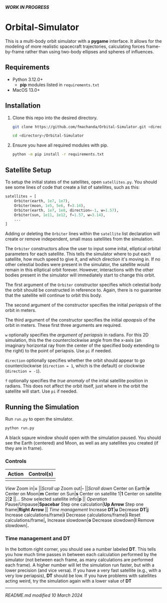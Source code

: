 ***WORK IN PROGRESS***

# Orbital-Simulator

This is a multi-body orbit simulator with a **pygame** interface. It allows for the modeling of more realistic spacecraft trajectories, calculating forces frame-by-frame rather than using two-body ellipses and spheres of influences.

## Requirements

* Python 3.12.0+
    * **pip** modules listed in `requirements.txt`
* MacOS 13.0+

## Installation

1. Clone this repo into the desired directory.

    ```bash
    git clone https://github.com/fmachanda/Orbital-Simulator.git <directory>
    
    cd <directory>/Orbital-Simulator
    ```

2. Ensure you have all required modules with pip.

    ```bash
    python -m pip install -r requirements.txt
    ```

## Satellite Setup

To setup the initial states of the satellites, open `satellites.py`. You should see some lines of code that create a list of satellites, such as this:

```python
satellites = [
    Orbiter(earth, 1e7, 1e7),
    Orbiter(moon, 1e5, 5e6, f=3.14),
    Orbiter(earth, 1e7, 1e8, direction=-1, w=1.57),
    Orbiter(sun, 1e11, 1e12, f=1.57, w=3.14),
    ...
]
```

Adding or deleting the `Orbiter` lines within the `satellite` list declaration will create or remove independent, small mass satellites from the simulation.

The `Orbiter` constructors allow the user to input some inital, elliptical orbital parameters for each satellite. This tells the simulator where to put each satellite, how much speed to give it, and which direction it's moving in. If no other celestial bodies were present in the simulator, the satellite would remain in this elliptical orbit forever. However, interactions with the other bodies present in the simulator will immediately start to change this orbit.

The first argument of the `Orbiter` constructor specifies which celestial body the orbit should be constructed in reference to. Again, there is no guarantee that the satellite will continue to orbit this body.

The second argument of the constructor specifies the initial *periapsis* of the orbit in meters.

The third argument of the constructor specifies the initial *apoapsis* of the orbit in meters. These first three arguments are required.

`w` optionally specifies the *argument of periapsis* in radians. For this 2D simulation, this the the counterclockwise angle from the x-axis (an imaginary horizontal ray from the center of the specified body extending to the right) to the point of periapsis. Use `pi` if needed.

`direction` optionally specifies whether the orbit should appear to go counterclockwise (`direction = 1`, which is the default) or clockwise (`direction = -1`).

`f` optionally specifies the *true anomaly* of the inital satellite position in radians.  This does not affect the orbit itself, just where in the orbit the satellite will start. Use `pi` if needed.

## Running the Simulation

Run `run.py` to open the simulator.

```bash
python run.py
```

A black sqaure window should open with the simulation paused. You should see the Earth (centered) and Moon, as well as any satellites you created (if they are in frame).

### Controls

Action|Control(s)
---|---
||
*View*
Zoom in|**=**
||*Scroll up*
Zoom out|**-**
||*Scroll down*
Center on Earth|**e**
Center on Moon|**m**
Center on Sun|**s**
Center on satellite 1|**1**
Center on satellite 2|**2**
||...
Show selected satellite info|**p**
||
*Operation*
Pause/Unpause|**Spacebar**
Step one calculation|**Up Arrow**
Step one frame|**Right Arrow**
||
*Time management*
Increase **DT**|**u**
Decrease **DT**|**j**
Increase calculations/frame|**i**
Decrease calculations/frame|**i**
Reset calculations/frame|**,**
Increase slowdown|**o**
Decrease slowdown|**l**
Remove slowdown|**.**

### Time management and DT
In the bottom right corner, you should see a number labeled **DT**. This tells you how much time passes in between each calculation performed by the simulator (not between each frame, as many calculations are performed each frame). A higher number will let the simulation run faster, but with a lower precision (and vice versa). If you have a very fast satellite (e.g., with a very low periapsis), **DT** should be low. If you have problems with satellites acting weird, try the simulation again with a lower value of **DT**

---
*README.md modified 10 March 2024*